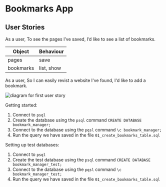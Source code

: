 # Bookmarks App

## User Stories

As a user,
To see the pages I’ve saved,
I’d like to see a list of bookmarks.

Object | Behaviour
------ | ---------
pages | save
bookmarks | list, show

As a user,
So I can easily revist a website I've found,
I'd like to add a bookmark.

![diagram for first user story](https://i.imgur.com/OCZvWaH.png)

Getting started:

1. Connect to `psql`
2. Create the database using the `psql` command `CREATE DATABASE bookmark_manager;`
3. Connect to the database using the `pqsl` command `\c bookmark_manager;`
4. Run the query we have saved in the file `01_create_bookmarks_table.sql`

Setting up test databases:

1. Connect to `psql`
2. Create the test database using the `psql` command `CREATE DATABASE bookmark_manager_test;`
3. Connect to the database using the `pqsl` command `\c bookmark_manager_test;`
4. Run the query we have saved in the file `01_create_bookmarks_table.sql`
